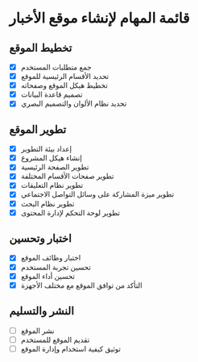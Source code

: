 # قائمة المهام لإنشاء موقع الأخبار

## تخطيط الموقع
- [x] جمع متطلبات المستخدم
- [x] تحديد الأقسام الرئيسية للموقع
- [x] تخطيط هيكل الموقع وصفحاته
- [x] تصميم قاعدة البيانات
- [x] تحديد نظام الألوان والتصميم البصري

## تطوير الموقع
- [x] إعداد بيئة التطوير
- [x] إنشاء هيكل المشروع
- [x] تطوير الصفحة الرئيسية
- [x] تطوير صفحات الأقسام المختلفة
- [x] تطوير نظام التعليقات
- [x] تطوير ميزة المشاركة على وسائل التواصل الاجتماعي
- [x] تطوير نظام البحث
- [x] تطوير لوحة التحكم لإدارة المحتوى

## اختبار وتحسين
- [x] اختبار وظائف الموقع
- [x] تحسين تجربة المستخدم
- [x] تحسين أداء الموقع
- [x] التأكد من توافق الموقع مع مختلف الأجهزة

## النشر والتسليم
- [ ] نشر الموقع
- [ ] تقديم الموقع للمستخدم
- [ ] توثيق كيفية استخدام وإدارة الموقع
